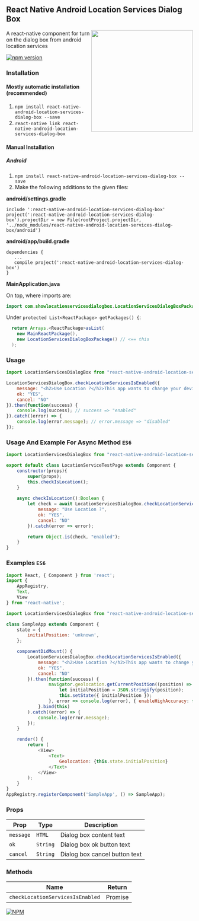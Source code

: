 ## React Native Android Location Services Dialog Box
<img width="274px" align="right" src="https://raw.githubusercontent.com/webyonet/react-native-android-location-services-dialog-box/master/demo.gif" />

A react-native component for turn on the dialog box from android location services

[![npm version](https://badge.fury.io/js/react-native-android-location-services-dialog-box.svg)](https://badge.fury.io/js/react-native-android-location-services-dialog-box)

### Installation

#### Mostly automatic installation (recommended)

1. `npm install react-native-android-location-services-dialog-box --save`
2. `react-native link react-native-android-location-services-dialog-box`

#### Manual Installation

##### Android

1. `npm install react-native-android-location-services-dialog-box --save`
2. Make the following additions to the given files:

**android/settings.gradle**

```
include ':react-native-android-location-services-dialog-box'
project(':react-native-android-location-services-dialog-box').projectDir = new File(rootProject.projectDir, '../node_modules/react-native-android-location-services-dialog-box/android')
```

**android/app/build.gradle**

```
dependencies {
   ...
   compile project(':react-native-android-location-services-dialog-box')
}
```

**MainApplication.java**

On top, where imports are:
```java
import com.showlocationservicesdialogbox.LocationServicesDialogBoxPackage;
```

Under `protected List<ReactPackage> getPackages() {`:  
```java
  return Arrays.<ReactPackage>asList(
    new MainReactPackage(),
    new LocationServicesDialogBoxPackage() // <== this
  );
```

### Usage

```javascript
import LocationServicesDialogBox from "react-native-android-location-services-dialog-box";

LocationServicesDialogBox.checkLocationServicesIsEnabled({
    message: "<h2>Use Location ?</h2>This app wants to change your device settings:<br/><br/>Use GPS, Wi-Fi, and cell network for location<br/><br/><a href='#'>Learn more</a>",
    ok: "YES",
    cancel: "NO"
}).then(function(success) {
    console.log(success); // success => "enabled"
}).catch((error) => {
    console.log(error.message); // error.message => "disabled"
});
```

### Usage And Example For Async Method `ES6`

```javascript
import LocationServicesDialogBox from "react-native-android-location-services-dialog-box";

export default class LocationServiceTestPage extends Component {
    constructor(props){
        super(props);
        this.checkIsLocation();
    }
    
    async checkIsLocation():Boolean {
        let check = await LocationServicesDialogBox.checkLocationServicesIsEnabled({
            message: "Use Location ?",
            ok: "YES",
            cancel: "NO"
        }).catch(error => error);

        return Object.is(check, "enabled");
    } 
}
```

### Examples `ES6`
```javascript
import React, { Component } from 'react';
import {
    AppRegistry,
    Text,
    View
} from 'react-native';

import LocationServicesDialogBox from "react-native-android-location-services-dialog-box";

class SampleApp extends Component {
    state = {
        initialPosition: 'unknown',
    };

    componentDidMount() {
        LocationServicesDialogBox.checkLocationServicesIsEnabled({
            message: "<h2>Use Location ?</h2>This app wants to change your device settings:<br/><br/>Use GPS, Wi-Fi, and cell network for location<br/><br/><a href='#'>Learn more</a>",
            ok: "YES",
            cancel: "NO"
        }).then(function(success) {
                navigator.geolocation.getCurrentPosition((position) => {
                    let initialPosition = JSON.stringify(position);
                    this.setState({ initialPosition });
                }, error => console.log(error), { enableHighAccuracy: false, timeout: 20000, maximumAge: 1000 });
            }.bind(this)
        ).catch((error) => {
            console.log(error.message);
        });
    }

    render() {
        return (
            <View>
                <Text>
                    Geolocation: {this.state.initialPosition}
                </Text>
            </View>
        );
    }
}
AppRegistry.registerComponent('SampleApp', () => SampleApp);
```

### Props

| Prop             | Type        | Description                    |
|------------------|-------------|--------------------------------|
|`message`         |`HTML`       |Dialog box content text         |
|`ok`              |`String`     |Dialog box ok button text       |
|`cancel`          |`String`     |Dialog box cancel button text   |

### Methods

| Name                               | Return             |
|------------------------------------|--------------------|
|`checkLocationServicesIsEnabled`    | Promise            |


[![NPM](https://nodei.co/npm/react-native-android-location-services-dialog-box.png?downloads=true&downloadRank=true&stars=true)](https://nodei.co/npm/react-native-android-location-services-dialog-box/)

